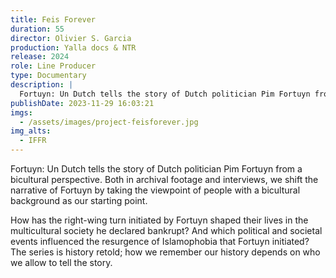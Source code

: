 ```yaml
---
title: Feis Forever
duration: 55
director: Olivier S. Garcia
production: Yalla docs & NTR
release: 2024
role: Line Producer
type: Documentary
description: |
  Fortuyn: Un Dutch tells the story of Dutch politician Pim Fortuyn from a bicultural perspective. Both in archival footage and interviews, we shift the narrative of Fortuyn by taking the viewpoint of people with a bicultural background as our starting point.
publishDate: 2023-11-29 16:03:21
imgs:
  - /assets/images/project-feisforever.jpg
img_alts:
  - IFFR
---
```


Fortuyn: Un Dutch tells the story of Dutch politician Pim Fortuyn from a bicultural perspective. Both in archival footage and interviews, we shift the narrative of Fortuyn by taking the viewpoint of people with a bicultural background as our starting point.

How has the right-wing turn initiated by Fortuyn shaped their lives in the multicultural society he declared bankrupt? And which political and societal events influenced the resurgence of Islamophobia that Fortuyn initiated? The series is history retold; how we remember our history depends on who we allow to tell the story.
